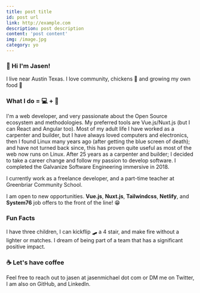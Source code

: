 ```yaml
---
title: post title
id: post url
link: http://example.com
description: post description
content: 'post content'
img: /image.jpg
category: yo
---
```


### 👋 Hi I'm Jasen!

I live near Austin Texas. I love community, chickens 🐔 and growing my own food 🌱

### What I do = 💻 + 🔨

I'm a web developer, and very passionate about the Open Source ecosystem and methodologies. My preferred tools are Vue.js/Nuxt.js (but I can React and Angular too). Most of my adult life I have worked as a carpenter and builder, but I have always loved computers and electronics, then I found Linux many years ago (after getting the blue screen of death); and have not turned back since, this has proven quite useful as most of the web now runs on Linux. After 25 years as a carpenter and builder; I decided to take a career change and follow my passion to develop software. I completed the Galvanize Software Engineering immersive in 2018.

I currently work as a freelance developer, and a part-time teacher at Greenbriar Community School.

I am open to new opportunities. **Vue.js**, **Nuxt.js**, **Tailwindcss**, **Netlify**, and **System76** job offers to the front of the line! 😁

### Fun Facts

I have three children, I can kickflip 🛹 a 4 stair, and make fire without a lighter or matches. I dream of being part of a team that has a significant positive impact.

### ☕ Let's have coffee

Feel free to reach out to jasen at jasenmichael dot com or DM me on Twitter, I am also on GitHub, and LinkedIn.
